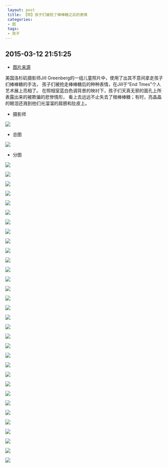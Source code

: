 ```yaml
---
 layout: post
 title: 【转】孩子们被抢了棒棒糖之后的表情
 categories:
 - 图
 tags:
 - 孩子
---
```


## 2015-03-12 21:51:25

- [图片来源](http://www.jaski.nl/kunstenaar/jill-greenberg/?v=1)

美国洛杉矶摄影师Jill Greenberg的一组儿童照片中，使用了出其不意间拿走孩子们棒棒糖的手法，
孩子们被抢走棒棒糖后的种种表情，在Jill于“End Tmes”个人艺术展上亮相了。
在照相室蓝白色调背景的映衬下，孩子们天真无邪的面孔上所表露出来的被欺骗的悲惨情形，
看上去远远不止失去了根棒棒糖；有时，亮晶晶的眼泪还溅到他们光溜溜的肩膀和肚皮上。

- 摄影师

![](https://jerkwin.github.io/pic/EndTimes-JillGreenbergPress.jpg)

- 总图

![](https://jerkwin.github.io/pic/EndTimes-0.jpg)

- 分图

![](https://jerkwin.github.io/pic/EndTimes-1.jpg)

![](https://jerkwin.github.io/pic/EndTimes-2.jpg)

![](https://jerkwin.github.io/pic/EndTimes-3.jpg)

![](https://jerkwin.github.io/pic/EndTimes-4.jpg)

![](https://jerkwin.github.io/pic/EndTimes-5.jpg)

![](https://jerkwin.github.io/pic/EndTimes-6.jpg)

![](https://jerkwin.github.io/pic/EndTimes-7.jpg)

![](https://jerkwin.github.io/pic/EndTimes-8.jpg)

![](https://jerkwin.github.io/pic/EndTimes-9.jpg)

![](https://jerkwin.github.io/pic/EndTimes-10.jpg)

![](https://jerkwin.github.io/pic/EndTimes-11.jpg)

![](https://jerkwin.github.io/pic/EndTimes-12.jpg)

![](https://jerkwin.github.io/pic/EndTimes-13.jpg)

![](https://jerkwin.github.io/pic/EndTimes-14.jpg)

![](https://jerkwin.github.io/pic/EndTimes-15.jpg)

![](https://jerkwin.github.io/pic/EndTimes-16.jpg)

![](https://jerkwin.github.io/pic/EndTimes-17.jpg)

![](https://jerkwin.github.io/pic/EndTimes-18.jpg)

![](https://jerkwin.github.io/pic/EndTimes-19.jpg)

![](https://jerkwin.github.io/pic/EndTimes-20.jpg)

![](https://jerkwin.github.io/pic/EndTimes-21.jpg)

![](https://jerkwin.github.io/pic/EndTimes-22.jpg)

![](https://jerkwin.github.io/pic/EndTimes-23.jpg)

![](https://jerkwin.github.io/pic/EndTimes-24.jpg)

![](https://jerkwin.github.io/pic/EndTimes-25.jpg)

![](https://jerkwin.github.io/pic/EndTimes-26.jpg)

![](https://jerkwin.github.io/pic/EndTimes-27.jpg)

![](https://jerkwin.github.io/pic/EndTimes-28.jpg)

![](https://jerkwin.github.io/pic/EndTimes-29.jpg)

![](https://jerkwin.github.io/pic/EndTimes-30.jpg)

![](https://jerkwin.github.io/pic/EndTimes-31.jpg)

![](https://jerkwin.github.io/pic/EndTimes-32.jpg)
